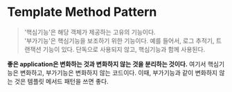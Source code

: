 # Template Method Pattern

> '핵심기능'은 해당 객체가 제공하는 고유의 기능이다. <br>
> '부가기능'은 핵심기능을 보조하기 위한 기능이다. 예를 들어서, 로그 추적기, 트랜잭션 기능이 있다. 단독으로 사용되지 않고, 핵심기능과 함께 사용된다.

**좋은 application은 변화하는 것과 변화하지 않는 것을 분리하는 것이다.**
여기서 핵심기능은 변화하고, 부가기능은 변화하지 않는 코드이다.
이때, 부가기능과 같이 변화하지 않는 것은 템플릿 메서드 패턴을 쓰면 좋다.